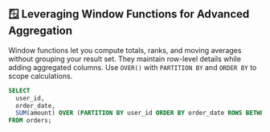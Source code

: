 ## 🪟 Leveraging Window Functions for Advanced Aggregation
Window functions let you compute totals, ranks, and moving averages without grouping your result set. They maintain row-level details while adding aggregated columns. Use `OVER()` with `PARTITION BY` and `ORDER BY` to scope calculations.

```sql
SELECT
  user_id,
  order_date,
  SUM(amount) OVER (PARTITION BY user_id ORDER BY order_date ROWS BETWEEN 4 PRECEDING AND CURRENT ROW) AS rolling_sum
FROM orders;
```
